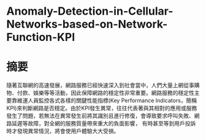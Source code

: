 # Anomaly-Detection-in-Cellular-Networks-based-on-Network-Function-KPI

# 摘要
隨著互聯網的高速發展，網路服務已經快速深入到社會當中，人們大量上網從事購物、付款、娛樂等等活動，因此保障網路的穩定性非常重要。網路服務的穩定性主要靠維運人員監控各式各樣的關鍵性能指標(Key Performance Indicators，簡稱KPI)來判斷網路是否穩定。由於KPI發生異常，往往代表著與其相對的應用或服務發生了問題，若無法在異常發生前將其識別且進行修復，會導致要求呼叫失敗、網路延遲等故障，對全網的服務質量帶來重大的負面影響， 有時甚至等到用戶投訴時才發現異常情況，將會使用戶體驗大大受損。
